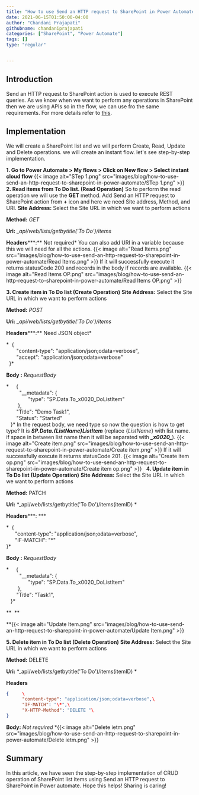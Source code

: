 ```yaml
---
title: "How to use Send an HTTP request to SharePoint in Power Automate?"
date: 2021-06-15T01:50:00-04:00
author: "Chandani Prajapati"
githubname: chandaniprajapati
categories: ["SharePoint", "Power Automate"]
tags: []
type: "regular"


---
```


## Introduction 

Send an HTTP request to SharePoint action is used to execute REST
queries. As we know when we want to perform any operations in SharePoint
then we are using APIs so in the flow, we can use fro the same
requirements.
For more details refer to
[this](https://docs.microsoft.com/sharepoint/dev/business-apps/power-automate/guidance/working-with-send-sp-http-request).

## Implementation 

We will create a SharePoint list and we will perform Create, Read,
Update and Delete operations. we will create an instant flow. let's see
step-by-step implementation.
 

**1. Go to Power Automate \> My flows \> Click on New flow \> Select
instant cloud flow**
{{< image alt="STep 1.png" src="images/blog/how-to-use-send-an-http-request-to-sharepoint-in-power-automate/STep 1.png" >}}
 
**2. Read items from To Do list. (Read Operation)**
So to perform the read operation we will use the **GET** method.
Add Send an HTTP request to SharePoint action from **+** icon and here
we need Site address, Method, and URI.
**Site Address:** Select the Site URL in which we want to perform
actions

**Method:** *GET*

**Uri:** *\_api/web/lists/getbytitle('To Do')/items*

**Headers*****:** Not required*
You can also add URI in a variable because this we will need for all the
actions.
{{< image alt="Read Items.png" src="images/blog/how-to-use-send-an-http-request-to-sharepoint-in-power-automate/Read Items.png" >}}
If it will successfully execute it returns statusCode 200 and records in
the body if records are available.
{{< image alt="Read Items OP.png" src="images/blog/how-to-use-send-an-http-request-to-sharepoint-in-power-automate/Read Items OP.png" >}}
 

**3. Create item in To Do list (Create Operation)**
**Site Address:** Select the Site URL in which we want to perform
actions

**Method:** *POST*

**Uri:** *\_api/web/lists/getbytitle('To Do')/items*

**Headers*****:** Need JSON object*

*  {\
       "content-type": "application/json;odata=verbose",\
       "accept": "application/json;odata=verbose"\
  }*

**Body :** *RequestBody*

*     {\
         "\_\_metadata": {\
               "type": "SP.Data.To_x0020_DoListItem"\
        },\
       "Title": "Demo Task1",\
       "Status": "Started"\
   }*
In the request body, we need type so now the question is how to get
type? It is ***SP.Data.{ListName}ListItem*** (replace {*ListName*} with
list name. if space in between list name then it will be separated with
***\_x0020\_***).
{{< image alt="Create item.png" src="images/blog/how-to-use-send-an-http-request-to-sharepoint-in-power-automate/Create item.png" >}}
If it will successfully execute it returns statusCode 201.
{{< image alt="Create item op.png" src="images/blog/how-to-use-send-an-http-request-to-sharepoint-in-power-automate/Create item op.png" >}}
 
**4. Update item in To Do list (Update Operation)**
**Site Address:** Select the Site URL in which we want to perform
actions

**Method:** PATCH

**Uri:** *\_api/web/lists/getbytitle('To Do')/items(itemID) *

**Headers*****: ***

*  {\
      "content-type": "application/json;odata=verbose",\
      "IF-MATCH": "\*"\
}*

**Body :** *RequestBody*

*     {\
         "\_\_metadata": {\
               "type": "SP.Data.To_x0020_DoListItem"\
        },\
       "Title": "Task1",\
   }*

**  **

**{{< image alt="Update Item.png" src="images/blog/how-to-use-send-an-http-request-to-sharepoint-in-power-automate/Update Item.png" >}}
 

**5. Delete item in To Do list (Delete Operation)**
**Site Address:** Select the Site URL in which we want to perform
actions

**Method:** DELETE

**Uri:** *\_api/web/lists/getbytitle('To Do')/items(itemID) *

**Headers**

```JSON
{     \
      "content-type": "application/json;odata=verbose",\
      "IF-MATCH": "\*",\
      "X-HTTP-Method": "DELETE "\
}
```

**Body:** *Not required*
*{{< image alt="Delete ietm.png" src="images/blog/how-to-use-send-an-http-request-to-sharepoint-in-power-automate/Delete ietm.png" >}}

## Summary 

In this article, we have seen the step-by-step implementation of CRUD
operation of SharePoint list items using Send an HTTP request to
SharePoint in Power automate.
Hope this helps!
Sharing is caring!

